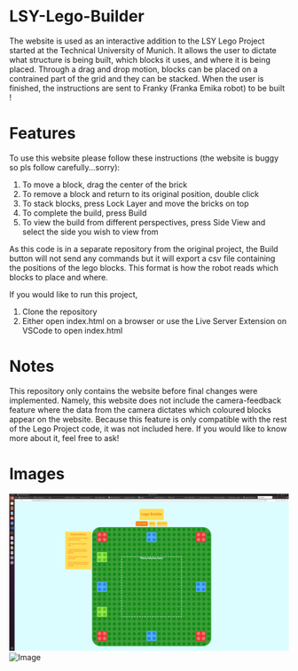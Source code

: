 # LSY-Lego-Builder
The website is used as an interactive addition to the LSY Lego Project started at the Technical University of Munich. It allows the user to dictate what structure is being built, which blocks it uses, and where it is being placed. Through a drag and drop motion, blocks can be placed on a contrained part of the grid and they can be stacked. When the user is finished, the instructions are sent to Franky (Franka Emika robot) to be built ! 

# Features 
To use this website please follow these instructions (the website is buggy so pls follow carefully...sorry):
1. To move a block, drag the center of the brick
2. To remove a block and return to its original position, double click
3. To stack blocks, press Lock Layer and move the bricks on top
4. To complete the build, press Build
5. To view the build from different perspectives, press Side View and select the side you wish to view from

As this code is in a separate repository from the original project, the Build button will not send any commands but it will export a csv file containing the positions of the lego blocks. This format is how the robot reads which blocks to place and where. 

If you would like to run this project, 
1. Clone the repository
2. Either open index.html on a browser or use the Live Server Extension on VSCode to open index.html

# Notes
This repository only contains the website before final changes were implemented. Namely, this website does not include the camera-feedback feature where the data from the camera dictates which coloured blocks appear on the website. Because this feature is only compatible with the rest of the Lego Project code, it was not included here. If you would like to know more about it, feel free to ask! 

# Images 
![Image](./LegoBuilderv2.png?raw=true)
![Image](./LegoBuilderv1,png?raw=true)

